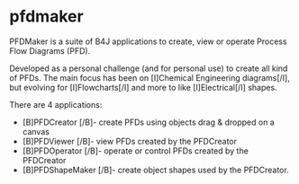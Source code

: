 # pfdmaker
PFDMaker is a suite of B4J applications to create, view or operate Process Flow Diagrams (PFD).

Developed as a personal challenge (and for personal use) to create all kind of PFDs.
The main focus has been on [I]Chemical Engineering diagrams[/I], but evolving for [I]Flowcharts[/I] and more to like [I]Electrical[/I] shapes.

There are 4 applications:


* [B]PFDCreator [/B]- create PFDs using objects drag & dropped on a canvas
* [B]PFDViewer [/B]- view PFDs created by the PFDCreator
* [B]PFDOperator [/B]- operate or control PFDs created by the PFDCreator
* [B]PFDShapeMaker [/B]- create object shapes used by the PFDCreator.

